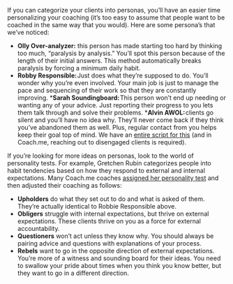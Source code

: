 If you can categorize your clients into personas, you’ll have an easier time personalizing your coaching (it’s too easy to assume that people want to be coached in the same way that you would). Here are some persona’s that we’ve noticed:

* **Olly Over-analyzer:** this person has made starting too hard by thinking too much, “paralysis by analysis.” You’ll spot this person because of the length of their initial answers. This method automatically breaks paralysis by forcing a minimum daily habit.
* **Robby Responsible:** Just does what they’re supposed to do. You’ll wonder why you’re even involved. Your main job is just to manage the pace and sequencing of their work so that they are constantly improving.
***Sarah Soundingboard:** This person won’t end up needing or wanting any of your advice. Just reporting their progress to you lets them talk through and solve their problems.
***Alvin AWOL:** clients go silent and you’ll have no idea why. They’ll never come back if they think you’ve abandoned them as well. Plus, regular contact from you helps keep their goal top of mind. We have an [entire script for this](https://github.com/coachdotme/digitalcoaching/wiki/Coaching-Disengaged-Clients) (and in Coach.me, reaching out to disengaged clients is required).

If you’re looking for more ideas on personas, look to the world of personality tests. For example, Gretchen Rubin categorizes people into habit tendencies based on how they respond to external and internal expectations. Many Coach.me coaches [assigned her personality test](https://gretchenrubin.com/happiness_project/2015/01/ta-da-the-launch-of-my-quiz-on-the-four-tendencies-learn-about-yourself/) and then adjusted their coaching as follows:

* **Upholders** do what they set out to do and what is asked of them. They’re actually identical to Robbie Responsible above.
* **Obligers** struggle with internal expectations, but thrive on external expectations. These clients thrive on you as a force for external accountability.
* **Questioners** won’t act unless they know why. You should always be pairing advice and questions with explanations of your process.
* **Rebels** want to go in the opposite direction of external expectations. You’re more of a witness and sounding board for their ideas. You need to swallow your pride about times when you think you know better, but they want to go in a different direction.